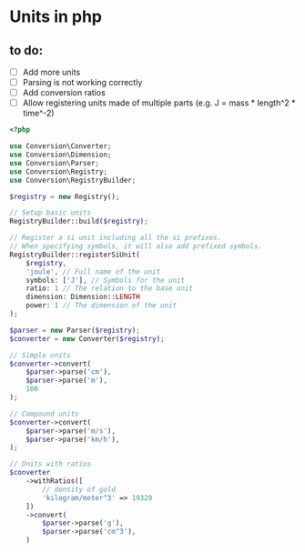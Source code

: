 
# Units in php
## to do:
- [ ] Add more units
- [ ] Parsing is not working correctly
- [ ] Add conversion ratios
- [ ] Allow registering units made of multiple parts (e.g. J = mass * length^2 * time^-2)

```php
<?php

use Conversion\Converter;
use Conversion\Dimension;
use Conversion\Parser;
use Conversion\Registry;
use Conversion\RegistryBuilder;

$registry = new Registry();

// Setup basic units
RegistryBuilder::build($registry);

// Register a si unit including all the si prefixes.
// When specifying symbols, it will also add prefixed symbols.
RegistryBuilder::registerSiUnit(
    $registry,
    'joule', // Full name of the unit
    symbols: ['J'], // Symbols for the unit
    ratio: 1 // The relation to the base unit
    dimension: Dimension::LENGTH
    power: 1 // The dimension of the unit
);

$parser = new Parser($registry);
$converter = new Converter($registry);

// Simple units
$converter->convert(
    $parser->parse('cm'),
    $parser->parse('m'),
    100
);

// Compound units
$converter->convert(
    $parser->parse('m/s'),
    $parser->parse('km/h'),
);

// Units with ratios
$converter
    ->withRatios([
        // density of gold
        'kilogram/meter^3' => 19320
    ])
    ->convert(
        $parser->parse('g'),
        $parser->parse('cm^3'),
    )
```